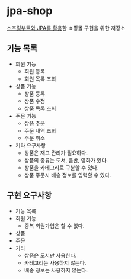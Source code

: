 # jpa-shop
[스프링부트와 JPA를 활용](https://www.inflearn.com/course/스프링부트-JPA-활용-1)한 쇼핑몰 구현을 위한 저장소


## 기능 목록
- 회원 기능
  - 회원 등록
  - 회원 목록 조회
- 상품 기능
  - 상품 등록
  - 상품 수정
  - 상품 목록 조회
- 주문 기능
  - 상품 주문
  - 주문 내역 조회
  - 주문 취소
- 기타 요구사항
  - 상품은 재고 관리가 필요하다.
  - 상품의 종류는 도서, 음반, 영화가 있다.
  - 상품을 카테고리로 구분할 수 있다.
  - 상품 주문시 배송 정보를 입력할 수 있다.


## 구현 요구사항
- 기능 목록
- 회원 기능
  - 중복 회원가입은 할 수 없다.
- 상품
- 주문
- 기타
  - 상품은 도서만 사용한다.
  - 카테고리는 사용하지 않는다.
  - 배송 정보는 사용하지 않는다.
